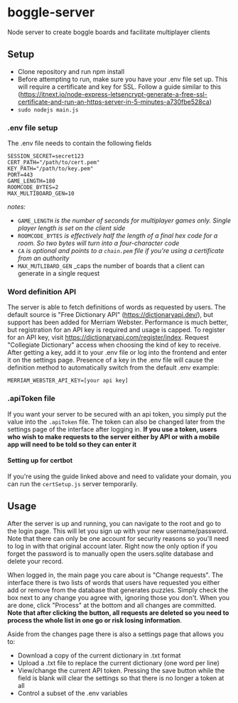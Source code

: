 # boggle-server
Node server to create boggle boards and facilitate multiplayer clients

## Setup ##
* Clone repository and run npm install
* Before attempting to run, make sure you have your .env file set up. This will require a certificate and key for SSL. Follow a guide similar to this (https://itnext.io/node-express-letsencrypt-generate-a-free-ssl-certificate-and-run-an-https-server-in-5-minutes-a730fbe528ca)
* ` sudo nodejs main.js `

### .env file setup ###
The .env file needs to contain the following fields
```env
SESSION_SECRET=secret123
CERT_PATH="/path/to/cert.pem"
KEY_PATH="/path/to/key.pem"
PORT=443
GAME_LENGTH=180
ROOMCODE_BYTES=2
MAX_MULTIBOARD_GEN=10
```
_notes:_
* `GAME_LENGTH` _is the number of seconds for multiplayer games only. Single player length is set on the client side_
* `ROOMCODE_BYTES` _is effectively half the length of a final hex code for a room. So two bytes will turn into a four-character code_
* `CA` _is optional and points to a ` chain.pem ` file if you're using a certificate from an authority_
* `MAX_MUTLIBARD_GEN` _caps the number of boards that a client can generate in a single request

### Word definition API ###
The server is able to fetch definitions of words as requested by users. The default source is "Free Dictionary API" (https://dictionaryapi.dev/), but support has been added for Merriam Webster. Performance is much better, but registration for an API key is required and usage is capped. To register for an API key, visit https://dictionaryapi.com/register/index. Request "Collegiate Dictionary" access when choosing the kind of key to receive. After getting a key, add it to your .env file or log into the frontend and enter it on the settings page. Presence of a key in the .env file will cause the definition method to automatically switch from the default .env example:
```env
MERRIAM_WEBSTER_API_KEY=[your api key]
```

### .apiToken file ###
If you want your server to be secured with an api token, you simply put the value into the `.apiToken` file. The token can also be changed later from the settings page of the interface after logging in. **If you use a token, users who wish to make requests to the server either by API or with a mobile app will need to be told so they can enter it**

#### Setting up for certbot ####
If you're using the guide linked above and need to validate your domain, you can run the ` certSetup.js ` server temporarily.

## Usage ##
After the server is up and running, you can navigate to the root and go to the login page. This will let you sign up with your new username/password.
Note that there can only be one account for security reasons so you'll need to log in with that original account later. Right now the only option if you forget the password is to manually open the users.sqlite database and delete your record.


When logged in, the main page you care about is "Change requests". The interface there is two lists of words that users have requested you either add or remove from the database that generates puzzles. Simply check the box next to any change you agree with, ignoring those you don't. When you are done, click "Process" at the bottom and all changes are committed. **Note that after clicking the button, all requests are deleted so you need to process the whole list in one go or risk losing information**.

Aside from the changes page there is also a settings page that allows you to:
* Download a copy of the current dictionary in .txt format
* Upload a .txt file to replace the current dictionary (one word per line)
* View/change the current API token. Pressing the save button while the field is blank will clear the settings so that there is no longer a token at all
* Control a subset of the .env variables
